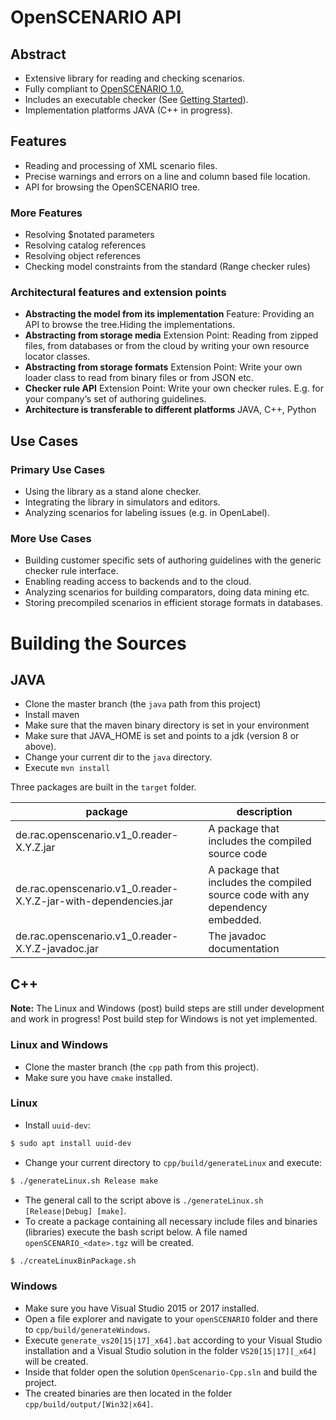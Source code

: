 # OpenSCENARIO API

## Abstract
* Extensive library for reading and checking scenarios.
* Fully compliant to [OpenSCENARIO 1.0.](https://www.asam.net/standards/detail/openscenario/)
* Includes an executable checker (See [Getting Started](https://github.com/ra-consulting-gmbh/openscenario.api.test/wiki/Getting-started)).
* Implementation platforms JAVA (C++ in progress).

## Features
* Reading and processing of XML scenario files.
* Precise warnings and errors on a line and column based file location.
* API for browsing the OpenSCENARIO tree.

### More Features
* Resolving $notated parameters
* Resolving catalog references
* Resolving object references
* Checking model constraints from the standard (Range checker rules)

### Architectural features and extension points

* **Abstracting the model from its implementation** Feature: Providing an API to browse the tree.Hiding the implementations.
* **Abstracting from storage media** Extension Point: Reading from zipped files, from databases or from the cloud by writing your own resource locator classes.
* **Abstracting from storage formats** Extension Point: Write your own loader class to read from binary files or from JSON etc.
* **Checker rule API** Extension Point: Write your own checker rules. E.g. for your company‘s set of authoring guidelines.
* **Architecture is transferable to different platforms** JAVA, C++, Python

## Use Cases
### Primary Use Cases
* Using the library as a stand alone checker.
* Integrating the library in simulators and editors.
* Analyzing scenarios for labeling issues (e.g. in OpenLabel).

### More Use Cases
* Building customer specific sets of authoring guidelines with the generic checker rule interface.
* Enabling reading access to backends and to the cloud.
* Analyzing scenarios for building comparators, doing data mining etc.
* Storing precompiled scenarios in efficient storage formats in databases.

# Building the Sources
## JAVA
* Clone the master branch (the `java` path from this project)
* Install maven
* Make sure that the maven binary directory is set in your environment
* Make sure that JAVA_HOME is set and points to a jdk (version 8 or above).
* Change your current dir to the `java` directory.
* Execute `mvn install`

Three packages are built in the `target` folder.

| package | description |
|-|-|
| de.rac.openscenario.v1_0.reader-X.Y.Z.jar | A package that includes the compiled source code |
| de.rac.openscenario.v1_0.reader-X.Y.Z-jar-with-dependencies.jar | A package that includes the compiled source code with any dependency embedded. |
| de.rac.openscenario.v1_0.reader-X.Y.Z-javadoc.jar | The javadoc documentation|


## C++
**Note:**
The Linux and Windows (post) build steps are still under development and work in progress!  Post build step for Windows is not yet implemented.

### Linux and Windows
* Clone the master branch (the `cpp` path from this project).
* Make sure you have `cmake` installed.

### Linux
* Install `uuid-dev`:
```bash
$ sudo apt install uuid-dev
```
* Change your current directory to `cpp/build/generateLinux` and execute:
```bash
$ ./generateLinux.sh Release make
```
* The general call to the script above is `./generateLinux.sh [Release|Debug] [make]`.
* To create a package containing all necessary include files and binaries (libraries) execute the bash script below. A file named `openSCENARIO_<date>.tgz` will be created.
```bash
$ ./createLinuxBinPackage.sh
```

### Windows
* Make sure you have Visual Studio 2015 or 2017 installed.
* Open a file explorer and navigate to your `openSCENARIO` folder and there to `cpp/build/generateWindows`.
* Execute `generate_vs20[15|17]_x64].bat` according to your Visual Studio installation and a Visual Studio solution in the folder `VS20[15|17][_x64]` will be created.
* Inside that folder open the solution `OpenScenario-Cpp.sln` and build the project.
* The created binaries are then located in the folder `cpp/build/output/[Win32|x64]`.
